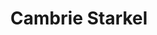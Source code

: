 ---
title: "Cambrie Starkel"
presenter_id: cambrie_starkel
permalink: /member_full_publications/cambrie_starkel
layout: member_all_publications
---